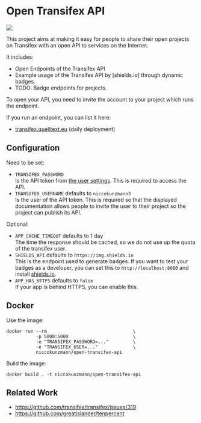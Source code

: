 # Open Transifex API

[![](https://dockerbuildbadges.quelltext.eu/status.svg?repository=open-transifex-api&organization=niccokunzmann)](https://hub.docker.com/r/niccokunzmann/open-transifex-api/)

This project aims at making it easy for people to share their open
projects on Transifex with an open API to services on the Internet.

It includes:

- Open Endpoints of the Transifex API
- Example usage of the Transifex API by [shields.io] through dynamic badges.
- TODO: Badge endpoints for projects.

To open your API, you need to invite the account to your project which runs
the endpoint.

If you run an endpoint, you can list it here:
- [transifex.quelltext.eu][quelltext] (daily deployment)

## Configuration

Need to be set:

- `TRANSIFEX_PASSWORD`  
  Is the API token from [the user settings](https://www.transifex.com/user/settings/api/).
  This is required to access the API.
- `TRANSIFEX_USERNAME` defaults to `niccokunzmann3`  
  Is the user of the API token. This is required so
  that the displayed documentation allows people to invite the user
  to their project so the project can publish its API.

Optional:

- `APP_CACHE_TIMEOUT` defaults to 1 day  
  The time the response should be cached, so we do not use up the
  quota of the transifex user.
- `SHIELDS_API` defaults to `https://img.shields.io`  
  This is the endpoint used to generate badges.
  If you want to test your badges as a developer,
  you can set this to `http://localhost:8080` and install
  [shields.io](https://github.com/badges/shields/#development).
- `APP_HAS_HTTPS` defaults to `false`  
  If your app is behind HTTPS, you can enable this.


## Docker

Use the image:

```
docker run --rm                                \
           -p 5000:5000                        \
           -e "TRANSIFEX_PASSWORD=..."         \
           -e "TRANSIFEX_USER=..."             \
           niccokunzmann/open-transifex-api
```

Build the image:

```
docker build . -t niccokunzmann/open-transifex-api
```


## Related Work

- https://github.com/transifex/transifex/issues/319
- https://github.com/greatislander/tenpercent

[quelltext]: https://transifex.quelltext.eu

